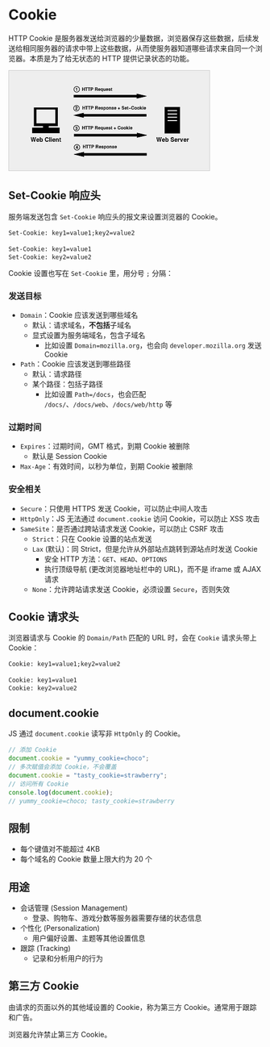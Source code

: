 # Cookie

HTTP Cookie 是服务器发送给浏览器的少量数据，浏览器保存这些数据，后续发送给相同服务器的请求中带上这些数据，从而使服务器知道哪些请求来自同一个浏览器。本质是为了给无状态的 HTTP 提供记录状态的功能。

![](./assets/cookie.png)

## Set-Cookie 响应头

服务端发送包含 `Set-Cookie` 响应头的报文来设置浏览器的 Cookie。

```
Set-Cookie: key1=value1;key2=value2

Set-Cookie: key1=value1
Set-Cookie: key2=value2
```

Cookie 设置也写在 `Set-Cookie` 里，用分号 `;` 分隔：

### 发送目标

- `Domain`：Cookie 应该发送到哪些域名
  - 默认：请求域名，**不包括**子域名
  - 显式设置为服务端域名，包含子域名
    - 比如设置 `Domain=mozilla.org`，也会向 `developer.mozilla.org` 发送 Cookie
- `Path`：Cookie 应该发送到哪些路径
  - 默认：请求路径
  - 某个路径：包括子路径
    - 比如设置 `Path=/docs`，也会匹配 `/docs/`、`/docs/web`、`/docs/web/http` 等

### 过期时间

- `Expires`：过期时间，GMT 格式，到期 Cookie 被删除
  - 默认是 Session Cookie
- `Max-Age`：有效时间，以秒为单位，到期 Cookie 被删除

### 安全相关

- `Secure`：只使用 HTTPS 发送 Cookie，可以防止中间人攻击
- `HttpOnly`：JS 无法通过 `document.cookie` 访问 Cookie，可以防止 XSS 攻击
- `SameSite`：是否通过跨站请求发送 Cookie，可以防止 CSRF 攻击
  - `Strict`：只在 Cookie 设置的站点发送
  - `Lax` (默认)：同 Strict，但是允许从外部站点跳转到源站点时发送 Cookie
    - 安全 HTTP 方法：`GET`、`HEAD`、`OPTIONS`
    - 执行顶级导航 (更改浏览器地址栏中的 URL)，而不是 iframe 或 AJAX 请求
  - `None`：允许跨站请求发送 Cookie，必须设置 `Secure`，否则失效

## Cookie 请求头

浏览器请求与 Cookie 的 `Domain/Path` 匹配的 URL 时，会在 `Cookie` 请求头带上 Cookie：

```
Cookie: key1=value1;key2=value2

Cookie: key1=value1
Cookie: key2=value2
```

## document.cookie

JS 通过 `document.cookie` 读写非 `HttpOnly` 的 Cookie。

```js
// 添加 Cookie
document.cookie = "yummy_cookie=choco";
// 多次赋值会添加 Cookie，不会覆盖
document.cookie = "tasty_cookie=strawberry"; 
// 访问所有 Cookie
console.log(document.cookie);
// yummy_cookie=choco; tasty_cookie=strawberry
```

## 限制

- 每个键值对不能超过 4KB
- 每个域名的 Cookie 数量上限大约为 20 个

## 用途

- 会话管理 (Session Management)
  - 登录、购物车、游戏分数等服务器需要存储的状态信息
- 个性化 (Personalization)
  - 用户偏好设置、主题等其他设置信息
- 跟踪 (Tracking)
  - 记录和分析用户的行为

## 第三方 Cookie

由请求的页面以外的其他域设置的 Cookie，称为第三方 Cookie。通常用于跟踪和广告。

浏览器允许禁止第三方 Cookie。
